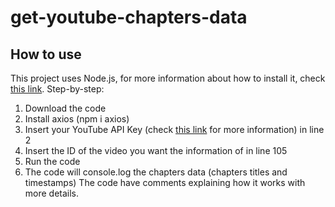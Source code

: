 # get-youtube-chapters-data
## How to use
This project uses Node.js, for more information about how to install it, check [this link](https://nodejs.org/pt-br/download/).
Step-by-step:
1. Download the code
2. Install axios (npm i axios)
3. Insert your YouTube API Key (check [this link](https://developers.google.com/youtube/v3/getting-started) for more information) in line 2
4. Insert the ID of the video you want the information of in line 105
5. Run the code
6. The code will console.log the chapters data (chapters titles and timestamps)
The code have comments explaining how it works with more details.
